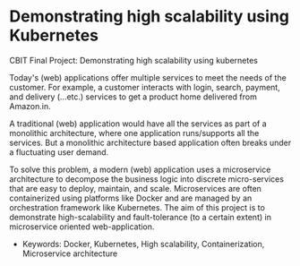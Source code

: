 # Demonstrating high scalability using Kubernetes
CBIT Final Project: Demonstrating high scalability using kubernetes

Today's (web) applications offer multiple services to meet the needs of the customer. For example, a customer interacts with login, search, payment, and delivery (...etc.) services to get a product home delivered from Amazon.in. 

A traditional (web) application would have all the services as part of a monolithic architecture, where one application runs/supports all the services. But a monolithic architecture based application often breaks under a fluctuating user demand. 

To solve this problem, a modern (web) application uses a microservice architecture to decompose the business logic into discrete micro-services that are easy to deploy, maintain, and scale. Microservices are often containerized using platforms like Docker and are managed by an orchestration framework like Kubernetes. The aim of this project is to demonstrate high-scalability and fault-tolerance (to a certain extent) in microservice oriented web-application.

- Keywords: Docker, Kubernetes, High scalability, Containerization, Microservice architecture


